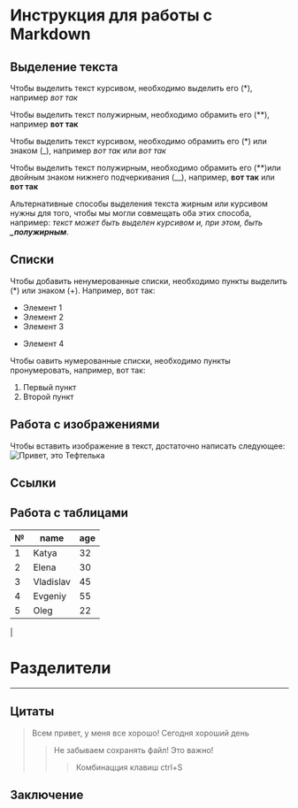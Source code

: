 # Инструкция для работы с Markdown

## Выделение текста
Чтобы выделить текст курсивом, необходимо выделить его (*),
например *вот так*

Чтобы выделить текст полужирным, необходимо обрамить его (**), например **вот так**

Чтобы выделить текст курсивом, необходимо обрамить его (*) или знаком (_), например *вот так* или _вот так_

Чтобы выделить текст полужирным, необходимо обрамить его (**)или двойным знаком нижнего подчеркивания (__), например, **вот так** или __вот так__


Альтернативные способы выделения текста жирным или курсивом нужны для того, чтобы мы могли совмещать оба этих способа, например: _текст может быть выделен курсивом и, при этом, быть **_полужирным**_.
## Списки

Чтобы добавить ненумерованные списки, необходимо пункты выделить (*) или знаком (+). Например, вот так:
* Элемент 1
* Элемент 2
* Элемент 3
+ Элемент 4

Чтобы оавить нумерованные списки, необходимо пункты пронумеровать, например, вот так:
1. Первый пункт
2. Второй пункт

## Работа с изображениями

Чтобы вставить изображение в текст, достаточно написать следующее:
![Привет, это Тефтелька](Teftelka.jpg)


## Ссылки

## Работа с таблицами
№ | name | age
--|------|------
1 |Katya | 32
2 |Elena | 30
3 | Vladislav | 45
4 | Evgeniy | 55
5 | Oleg | 22
|

# Разделители
-------------


## Цитаты

> Всем привет, у меня все хорошо!
> Сегодня хороший день
>> Не забываем сохранять файл! Это важно!
>>> Комбинацция клавиш ctrl+S

## Заключение

